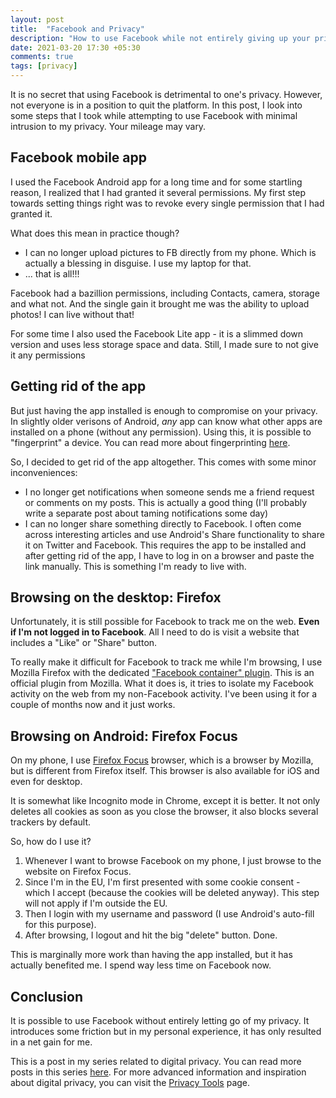 ```yaml
---
layout: post
title:  "Facebook and Privacy"
description: "How to use Facebook while not entirely giving up your privacy"
date: 2021-03-20 17:30 +05:30
comments: true
tags: [privacy]
---
```


It is no secret that using Facebook is detrimental to one's privacy. However, not everyone is in a position to quit the platform. In this post, I look into some steps that I took while attempting to use Facebook with minimal intrusion to my privacy. Your mileage may vary.

## Facebook mobile app

I used the Facebook Android app for a long time and for some startling reason, I realized that I had granted it several permissions. My first step towards setting things right was to revoke every single permission that I had granted it.

What does this mean in practice though?

- I can no longer upload pictures to FB directly from my phone. Which is actually a blessing in disguise. I use my laptop for that.
- ... that is all!!!

Facebook had a bazillion permissions, including Contacts, camera, storage and what not. And the single gain it brought me was the ability to upload photos! I can live without that!

For some time I also used the Facebook Lite app - it is a slimmed down version and uses less storage space and data. Still, I made sure to not give it any permissions

## Getting rid of the app

But just having the app installed is enough to compromise on your privacy. In slightly older verisons of Android, _any_ app can know what other apps are installed on a phone (without any permission). Using this, it is possible to "fingerprint" a device. You can read more about fingerprinting [here](https://www.mozilla.org/en-GB/firefox/features/block-fingerprinting/).

So, I decided to get rid of the app altogether. This comes with some minor inconveniences:

- I no longer get notifications when someone sends me a friend request or comments on my posts. This is actually a good thing (I'll probably write a separate post about taming notifications some day)
- I can no longer share something directly to Facebook. I often come across interesting articles and use Android's Share functionality to share it on Twitter and Facebook. This requires the app to be installed and after getting rid of the app, I have to log in on a browser and paste the link manually. This is something I'm ready to live with.

## Browsing on the desktop: Firefox

Unfortunately, it is still possible for Facebook to track me on the web. **Even if I'm not logged in to Facebook**. All I need to do is visit a website that includes a "Like" or "Share" button.

To really make it difficult for Facebook to track me while I'm browsing, I use Mozilla Firefox with the dedicated ["Facebook container" plugin](https://addons.mozilla.org/en-US/firefox/addon/facebook-container/). This is an official plugin from Mozilla. What it does is, it tries to isolate my Facebook activity on the web from my non-Facebook activity. I've been using it for a couple of months now and it just works.

## Browsing on Android: Firefox Focus

On my phone, I use [Firefox Focus](https://play.google.com/store/apps/details?id=org.mozilla.focus&hl=en_US&gl=US) browser, which is a browser by Mozilla, but is different from Firefox itself. This browser is also available for iOS and even for desktop.

It is somewhat like Incognito mode in Chrome, except it is better. It not only deletes all cookies as soon as you close the browser, it also blocks several trackers by default.

So, how do I use it?

1. Whenever I want to browse Facebook on my phone, I just browse to the website on Firefox Focus. 
2. Since I'm in the EU, I'm first presented with some cookie consent - which I accept (because the cookies will be deleted anyway). This step will not apply if I'm outside the EU.
3. Then I login with my username and password (I use Android's auto-fill for this purpose).
4. After browsing, I logout and hit the big "delete" button. Done.

This is marginally more work than having the app installed, but it has actually benefited me. I spend way less time on Facebook now.

## Conclusion

It is possible to use Facebook without entirely letting go of my privacy. It introduces some friction but in my personal experience, it has only resulted in a net gain for me.


This is a post in my series related to digital privacy. You can read more posts in this series [here](/blog/tags/privacy). For more advanced information and inspiration about digital privacy, you can visit the [Privacy Tools](https://privacytools.io/) page.